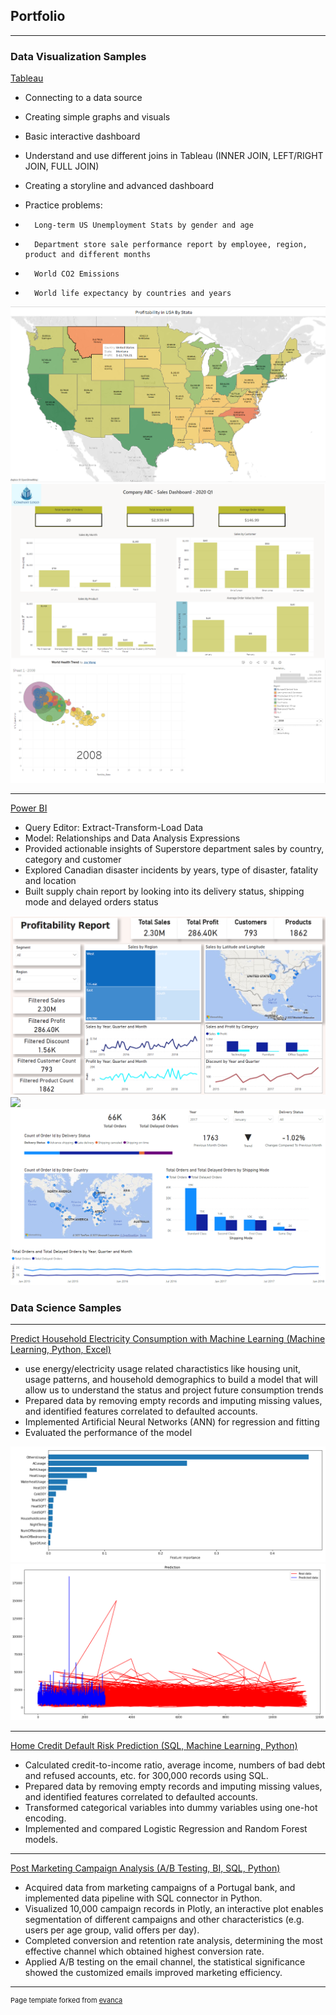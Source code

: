 ## Portfolio

---

### Data Visualization Samples

[Tableau](https://public.tableau.com/app/profile/joy4396)
-	Connecting to a data source
-	Creating simple graphs and visuals
-	Basic interactive dashboard
-	Understand and use different joins in Tableau (INNER JOIN, LEFT/RIGHT JOIN, FULL JOIN)
-	Creating a storyline and advanced dashboard

-	Practice problems:
-	    Long-term US Unemployment Stats by gender and age
-	    Department store sale performance report by employee, region, product and different months
-	    World CO2 Emissions
-	    World life expectancy by countries and years
<img src="images/tab1.png?raw=true"/>
<img src="images/tab2.png?raw=true"/>
<img src="images/tab3.png?raw=true"/>

---
[Power BI](https://github.com/ruoqianjoy/PowerBI_Reports)
-	Query Editor: Extract-Transform-Load Data
-	Model: Relationships and Data Analysis Expressions
-	Provided actionable insights of Superstore department sales by country, category and customer
-	Explored Canadian disaster incidents by years, type of disaster, fatality and location
-	Built supply chain report by looking into its delivery status, shipping mode and delayed orders status
<img src="images/Superstore Sales Report_PowerBI.png?raw=true"/>
<img src="images/Canadian Disaster Database_Joy.png?raw=true"/>
<img src="images/supply chain.png?raw=true"/>

### Data Science Samples

---
[Predict Household Electricity Consumption with Machine Learning (Machine Learning, Python, Excel)](https://github.com/ruoqianjoy/Projects/blob/main/Retrieving%20and%20EDA%20in%20MySQL_Credit%20Risk%20Analytics.sql)
-	use energy/electricity usage related charactistics like housing unit, usage patterns, and household demographics to build a model that will allow us to understand the status and project future consumption trends
-	Prepared data by removing empty records and imputing missing values, and identified features correlated to defaulted accounts.
-	Implemented Artificial Neural Networks (ANN) for regression and fitting
-	Evaluated the performance of the model
<img src="images/electricity1.png?raw=true"/>
<img src="images/electricity2.png?raw=true"/>

---
[Home Credit Default Risk Prediction (SQL, Machine Learning, Python)](https://github.com/ruoqianjoy/Projects/blob/main/Retrieving%20and%20EDA%20in%20MySQL_Credit%20Risk%20Analytics.sql)
-	Calculated credit-to-income ratio, average income, numbers of bad debt and refused accounts, etc. for 300,000 records using SQL.
-	Prepared data by removing empty records and imputing missing values, and identified features correlated to defaulted accounts.
-	Transformed categorical variables into dummy variables using one-hot encoding.
-	Implemented and compared Logistic Regression and Random Forest models.

---
[Post Marketing Campaign Analysis (A/B Testing, BI, SQL, Python)](https://github.com/ruoqianjoy/Projects/blob/main/Post%20Campaign%20Analytics_Marketing.ipynb)
-	Acquired data from marketing campaigns of a Portugal bank, and implemented data pipeline with SQL connector in Python.
-	Visualized 10,000 campaign records in Plotly, an interactive plot enables segmentation of different campaigns and other characteristics (e.g. users per age group, valid offers per day).
-	Completed conversion and retention rate analysis, determining the most effective channel which obtained highest conversion rate.
-	Applied A/B testing on the email channel, the statistical significance showed the customized emails improved marketing efficiency.





---
<p style="font-size:11px">Page template forked from <a href="https://github.com/evanca/quick-portfolio">evanca</a></p>
<!-- Remove above link if you don't want to attibute -->
